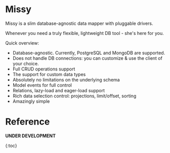 Missy
=====

Missy is a slim database-agnostic data mapper with pluggable drivers.

Whenever you need a truly flexible, lightweight DB tool - she's here for you.

Quick overview:

* Database-agnostic. Currently, PostgreSQL and MongoDB are supported.
* Does not handle DB connections: you can customize & use the client of your choice.
* Full CRUD operations support
* The support for custom data types
* Absolutely no limitations on the underlying schema
* Model events for full control
* Relations, lazy-load and eager-load support
* Rich data selection control: projections, limit/offset, sorting
* Amazingly simple

Reference
=========

**UNDER DEVELOPMENT**

{:toc}

